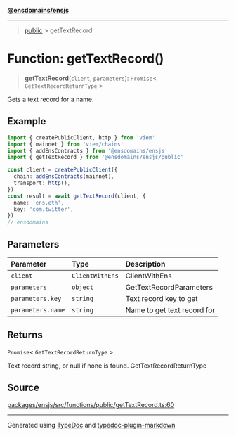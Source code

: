 [**@ensdomains/ensjs**](../README.md)

---

> [public](README.md) > getTextRecord

# Function: getTextRecord()

> **getTextRecord**(`client`, `parameters`): `Promise`\< `GetTextRecordReturnType` \>

Gets a text record for a name.

## Example

```ts
import { createPublicClient, http } from 'viem'
import { mainnet } from 'viem/chains'
import { addEnsContracts } from '@ensdomains/ensjs'
import { getTextRecord } from '@ensdomains/ensjs/public'

const client = createPublicClient({
  chain: addEnsContracts(mainnet),
  transport: http(),
})
const result = await getTextRecord(client, {
  name: 'ens.eth',
  key: 'com.twitter',
})
// ensdomains
```

## Parameters

| Parameter         | Type            | Description                 |
| :---------------- | :-------------- | :-------------------------- |
| `client`          | `ClientWithEns` | ClientWithEns               |
| `parameters`      | `object`        | GetTextRecordParameters     |
| `parameters.key`  | `string`        | Text record key to get      |
| `parameters.name` | `string`        | Name to get text record for |

## Returns

`Promise`\< `GetTextRecordReturnType` \>

Text record string, or null if none is found. GetTextRecordReturnType

## Source

[packages/ensjs/src/functions/public/getTextRecord.ts:60](https://github.com/ensdomains/ensjs/blob/1b90b888/packages/ensjs/src/functions/public/getTextRecord.ts#L60)

---

Generated using [TypeDoc](https://typedoc.org/) and [typedoc-plugin-markdown](https://www.npmjs.com/package/typedoc-plugin-markdown)
